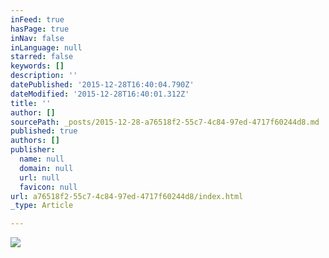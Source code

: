 ```yaml
---
inFeed: true
hasPage: true
inNav: false
inLanguage: null
starred: false
keywords: []
description: ''
datePublished: '2015-12-28T16:40:04.790Z'
dateModified: '2015-12-28T16:40:01.312Z'
title: ''
author: []
sourcePath: _posts/2015-12-28-a76518f2-55c7-4c84-97ed-4717f60244d8.md
published: true
authors: []
publisher:
  name: null
  domain: null
  url: null
  favicon: null
url: a76518f2-55c7-4c84-97ed-4717f60244d8/index.html
_type: Article

---
```

![](https://the-grid-user-content.s3-us-west-2.amazonaws.com/818ad2d6-add4-46e0-ba5b-6c05bb698de8.png)
